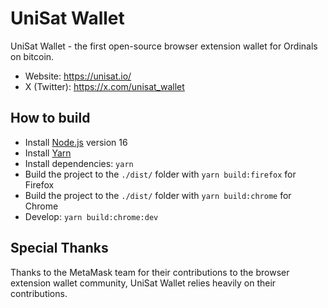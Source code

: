 # UniSat Wallet

UniSat Wallet - the first open-source browser extension wallet for Ordinals on bitcoin.

- Website: https://unisat.io/
- X (Twitter): https://x.com/unisat_wallet

## How to build

- Install [Node.js](https://nodejs.org) version 16
- Install [Yarn](https://yarnpkg.com/en/docs/install)
- Install dependencies: `yarn`
- Build the project to the `./dist/` folder with `yarn build:firefox` for Firefox
- Build the project to the `./dist/` folder with `yarn build:chrome` for Chrome
- Develop: `yarn build:chrome:dev`

## Special Thanks

Thanks to the MetaMask team for their contributions to the browser extension wallet community, UniSat Wallet relies heavily on their contributions.

